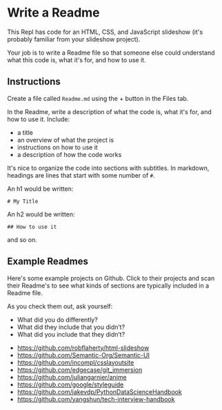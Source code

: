 # Write a Readme

This Repl has code for an HTML, CSS, and JavaScript slideshow (it's probably familiar from your slideshow project).

Your job is to write a Readme file so that someone else could understand what this code is, what it's for, and how to use it.

## Instructions

Create a file called `Readme.md` using the + button in the Files tab.

In the Readme, write a description of what the code is, what it's for, and how to use it. Include:

* a title
* an overview of what the project is
* instructions on how to use it
* a description of how the code works

It's nice to organize the code into sections with subtitles. In markdown, headings are lines that start with some number of `#`.

An h1 would be written:

```
# My Title
```

An h2 would be written:

```
## How to use it
```

and so on.

## Example Readmes

Here's some example projects on Github. Click to their projects and scan their Readme's to see what kinds of sections are typically included in a Readme file.

As you check them out, ask yourself:

- What did you do differently?
- What did they include that you didn’t?
- What did you include that they didn’t?

* https://github.com/robflaherty/html-slideshow
* https://github.com/Semantic-Org/Semantic-UI
* https://github.com/incompl/csslayoutsite
* https://github.com/edgecase/git_immersion
* https://github.com/juliangarnier/anime
* https://github.com/google/styleguide
* https://github.com/jakevdp/PythonDataScienceHandbook
* https://github.com/yangshun/tech-interview-handbook
